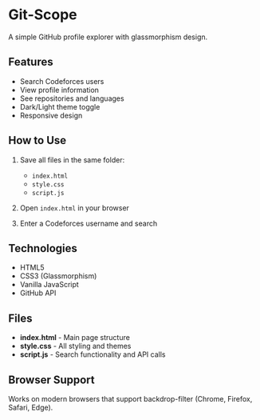 # Git-Scope

A simple GitHub profile explorer with glassmorphism design.

## Features

- Search Codeforces users
- View profile information
- See repositories and languages
- Dark/Light theme toggle
- Responsive design

## How to Use

1. Save all files in the same folder:
   - `index.html`
   - `style.css`
   - `script.js`

2. Open `index.html` in your browser

3. Enter a Codeforces username and search

## Technologies

- HTML5
- CSS3 (Glassmorphism)
- Vanilla JavaScript
- GitHub API

## Files

- **index.html** - Main page structure
- **style.css** - All styling and themes
- **script.js** - Search functionality and API calls

## Browser Support

Works on modern browsers that support backdrop-filter (Chrome, Firefox, Safari, Edge).
